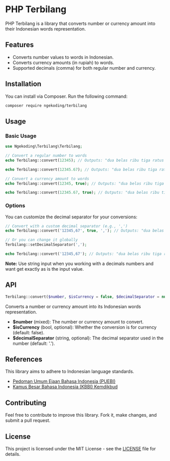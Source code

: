 # PHP Terbilang

PHP Terbilang is a library that converts number or currency amount into their Indonesian words representation.

## Features

- Converts number values to words in Indonesian.
- Converts currency amounts (in rupiah) to words.
- Supported decimals (comma) for both regular number and currency.

## Installation

You can install via Composer. Run the following command:

```sh
composer require ngekoding/terbilang
```

## Usage

### Basic Usage

```php
use Ngekoding\Terbilang\Terbilang;

// Convert a regular number to words
echo Terbilang::convert(12345); // Outputs: "dua belas ribu tiga ratus empat puluh lima"

echo Terbilang::convert(12345.67); // Outputs: "dua belas ribu tiga ratus empat puluh lima koma enam tujuh"

// Convert a currency amount to words
echo Terbilang::convert(12345, true); // Outputs: "dua belas ribu tiga ratus empat puluh lima rupiah"

echo Terbilang::convert(12345.67, true); // Outputs: "dua belas ribu tiga ratus empat puluh lima rupiah enam puluh tujuh sen"
```

### Options

You can customize the decimal separator for your conversions:

```php
// Convert with a custom decimal separator (e.g., ',')
echo Terbilang::convert('12345,67', true, ','); // Outputs: "dua belas ribu tiga ratus empat puluh lima rupiah enam puluh tujuh sen"

// Or you can change it globally
Terbilang::setDecimalSeparator(',');

echo Terbilang::convert('12345,67'); // Outputs: "dua belas ribu tiga ratus empat puluh lima koma enam tujuh"
```

**Note:** Use string input when you working with a decimals numbers and want get exactly as is the input value.

## API

```php
Terbilang::convert($number, $isCurrency = false, $decimalSeparator = null)
```

Converts a number or currency amount into its Indonesian words representation.

- **$number** (mixed): The number or currency amount to convert.
- **$isCurrency** (bool, optional): Whether the conversion is for currency (default: false).
- **$decimalSeparator** (string, optional): The decimal separator used in the number (default: '.').

## References

This library aims to adhere to Indonesian language standards.

- [Pedoman Umum Ejaan Bahasa Indonesia (PUEBI)](https://badanbahasa.kemdikbud.go.id/lamanbahasa/sites/default/files/PUEBI.pdf)
- [Kamus Besar Bahasa Indonesia (KBBI) Kemdikbud](https://kbbi.kemdikbud.go.id)

## Contributing

Feel free to contribute to improve this library. Fork it, make changes, and submit a pull request.

## License

This project is licensed under the MIT License - see the [LICENSE](LICENSE) file for details.
